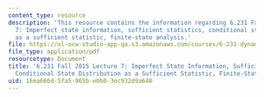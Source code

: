 ```yaml
---
content_type: resource
description: 'This resource contains the information regarding 6.231 Fall 2015 Lecture
  7: Imperfect state information, sufficient statistics, conditional state distribution
  as a sufficient statistic, finite-state analysis.'
file: https://ol-ocw-studio-app-qa.s3.amazonaws.com/courses/6-231-dynamic-programming-and-stochastic-control-fall-2015/16ea666d5fa5965bebb03ec932d9a640_MIT6_231F15_Lec7.pdf
file_type: application/pdf
resourcetype: Document
title: '6.231 Fall 2015 Lecture 7: Imperfect State Information, Sufficient Statistics,
  Conditional State Distribution as a Sufficient Statistic, Finite-State Analysis'
uid: 16ea666d-5fa5-965b-ebb0-3ec932d9a640
---
```

